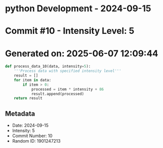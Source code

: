 ﻿# python Development - 2024-09-15
# Commit #10 - Intensity Level: 5
# Generated on: 2025-06-07 12:09:44
```python
def process_data_10(data, intensity=5):
    '''Process data with specified intensity level'''
    result = []
    for item in data:
        if item > 0:
            processed = item * intensity + 86
            result.append(processed)
    return result
```
## Metadata
- Date: 2024-09-15
- Intensity: 5
- Commit Number: 10
- Random ID: 1901247213
